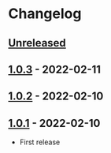 # Changelog

## [Unreleased]

## [1.0.3] - 2022-02-11

## [1.0.2] - 2022-02-10

## [1.0.1] - 2022-02-10

-   First release

[Unreleased]: https://github.com/getindata/doge-datagen/compare/1.0.3...HEAD

[1.0.3]: https://github.com/getindata/doge-datagen/compare/1.0.2...1.0.3

[1.0.2]: https://github.com/getindata/doge-datagen/compare/1.0.1...1.0.2

[1.0.1]: https://github.com/getindata/doge-datagen/compare/d47c49d10b0370021791f1f429a5d3cb0e77d02e...1.0.1

